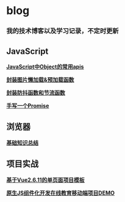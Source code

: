 # blog
### 我的技术博客以及学习记录，不定时更新

## JavaScript
**[JavaScript中Object的常用apis](https://github.com/sanjing14/Blog/issues/1)**  

**[封装图片懒加载&预加载函数](https://github.com/sanjing14/Blog/issues/3)**  

**[封装防抖函数和节流函数](https://github.com/sanjing14/Blog/issues/4)**

**[手写一个Promise](https://github.com/sanjing14/blog/issues/5)**

## 浏览器
**[基础知识总结](https://github.com/sanjing14/Blog/issues/2)**  

## 项目实战
**[基于Vue2.6.11的单页面项目模板](https://github.com/sanjing14/vue2-spa-template)**  

**[原生JS组件化开发在线教育移动端项目DEMO](https://github.com/sanjing14/js-compontents-modules)**
